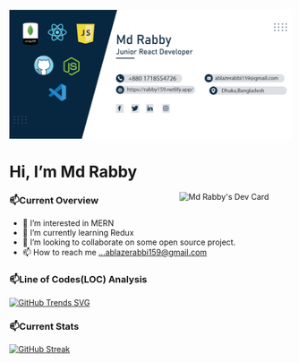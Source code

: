 
![The San Juan Mountains are beautiful!](gitHubBanner.jpg "San Juan Mountains")

# Hi, I’m Md Rabby
<a href="https://app.daily.dev/rabbi159"><img align='right' src="https://api.daily.dev/devcards/28b0b921ec5e4a15bbbee6a22f1f89fe.png?r=bg1" width="200" alt="Md Rabby's Dev Card"/></a>
### 📫Current Overview
- 👀 I’m interested in MERN
- 🌱 I’m currently learning Redux
- 💞️ I’m looking to collaborate on some open source project.
- 📫 How to reach me ...ablazerabbi159@gmail.com

### 📫Line of Codes(LOC) Analysis
[![GitHub Trends SVG](https://api.githubtrends.io/user/svg/rabby159/repos?time_range=one_year&theme=bright_lights)](https://githubtrends.io)

### 📫Current Stats
[![GitHub Streak](https://github-readme-streak-stats.herokuapp.com?user=rabby159&theme=blueberry-duo)](https://git.io/streak-stats)
